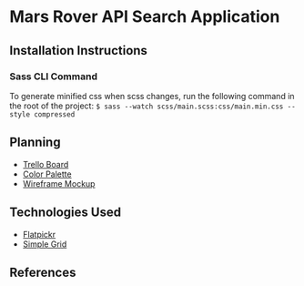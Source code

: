 # Mars Rover API Search Application

## Installation Instructions

### Sass CLI Command

To generate minified css when scss changes, run the following command in the root of the project: `$
sass --watch scss/main.scss:css/main.min.css --style compressed`

## Planning

* [Trello Board](https://trello.com/b/H1aFGLwu/mars-rover-api-application)
* [Color Palette](https://coolors.co/877774-061a40-0e68b1-191819-ffffff)
* [Wireframe Mockup](https://github.com/elisekain/marsRover/blob/master/planning/MarsRover.pdf)

## Technologies Used

* [Flatpickr](https://chmln.github.io/flatpickr/)
* [Simple Grid](http://simplegrid.io/)

## References
